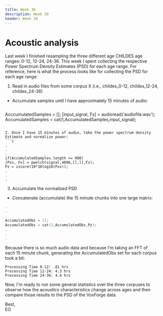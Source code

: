 ```yaml
---
title: Week 38
description: Week 38
header: Week 38
---
```


# Acoustic analysis
Last week I finished resampling the three different age CHILDES age ranges: 0-12, 12-24, 24-36. This week I spent collecting the respective Power Spectrum Density Estimates (PSD) for each age range. For reference, here is what the process looks like for collecting the PSD for each age range:

1. Read in audio files from some corpus X (i.e., childes_0-12, childes_12-24, childes_24-36)
* Accumulate samples until I have approximately 15 minutes of audio:

  ```c
AcccumulatedSamples = [];
[input_signal, Fs] = audioread('audiofile.wav');
AccumulatedSamples = cat(1,AccumulatedSamples,input_signal);
  ```

2. Once I have 15 minutes of audio, take the power spectrum density Estimate and normalize power:
```c
.
.
.
if(AccumulatedSamples.length >= 900)
[Pxx, Fx] = pwelch(signal,4096,[],[],Fs);
Pz = zscore(10*10log10(Pxx));
.
.
.
```

3. Accumulate the normalized PSD
* Concatenate (accumulate) the 15 minute chunks into one large matrix:
```c
.
.
.
AccumulatedObs = [];
AccumulatedObs = cat(2,AccumulatedObs,Pz);
.
.
.
```

Because there is so much audio data and because I'm taking an FFT of each 15 minute chunk, generating the AccumulatedObs set for each corpus took a bit:

```
Processing Time 0-12: .81 hrs
Processing Time 12-24: 4.3 hrs
Processing Time 24-36: 4.4 hrs
```

Now, I'm ready to run some general statistics over the three corpuses to observe how the acoustics characteristics change across ages and then compare those results to the PSD of the VoxForge data.

Best, <br />
EO
